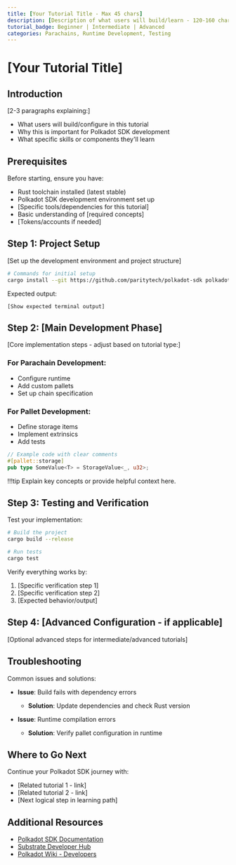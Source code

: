 ```yaml
---
title: [Your Tutorial Title - Max 45 chars]
description: [Description of what users will build/learn - 120-160 chars]
tutorial_badge: Beginner | Intermediate | Advanced
categories: Parachains, Runtime Development, Testing
---
```


# [Your Tutorial Title]

## Introduction

[2-3 paragraphs explaining:]
- What users will build/configure in this tutorial
- Why this is important for Polkadot SDK development
- What specific skills or components they'll learn

## Prerequisites

Before starting, ensure you have:

- Rust toolchain installed (latest stable)
- Polkadot SDK development environment set up
- [Specific tools/dependencies for this tutorial]
- Basic understanding of [required concepts]
- [Tokens/accounts if needed]

## Step 1: Project Setup

[Set up the development environment and project structure]

```bash
# Commands for initial setup
cargo install --git https://github.com/paritytech/polkadot-sdk polkadot-parachain-bin --locked
```

Expected output:
```
[Show expected terminal output]
```

## Step 2: [Main Development Phase]

[Core implementation steps - adjust based on tutorial type:]

### For Parachain Development:
- Configure runtime
- Add custom pallets
- Set up chain specification

### For Pallet Development:
- Define storage items
- Implement extrinsics
- Add tests

```rust
// Example code with clear comments
#[pallet::storage]
pub type SomeValue<T> = StorageValue<_, u32>;
```

!!!tip
    Explain key concepts or provide helpful context here.

## Step 3: Testing and Verification

Test your implementation:

```bash
# Build the project
cargo build --release

# Run tests
cargo test
```

Verify everything works by:
1. [Specific verification step 1]
2. [Specific verification step 2]
3. [Expected behavior/output]

## Step 4: [Advanced Configuration - if applicable]

[Optional advanced steps for intermediate/advanced tutorials]

## Troubleshooting

Common issues and solutions:

- **Issue**: Build fails with dependency errors
  - **Solution**: Update dependencies and check Rust version

- **Issue**: Runtime compilation errors
  - **Solution**: Verify pallet configuration in runtime

## Where to Go Next

Continue your Polkadot SDK journey with:
- [Related tutorial 1 - link]
- [Related tutorial 2 - link]
- [Next logical step in learning path]

## Additional Resources

- [Polkadot SDK Documentation](https://paritytech.github.io/polkadot-sdk/)
- [Substrate Developer Hub](https://docs.substrate.io/)
- [Polkadot Wiki - Developers](https://wiki.polkadot.network/docs/build-index)